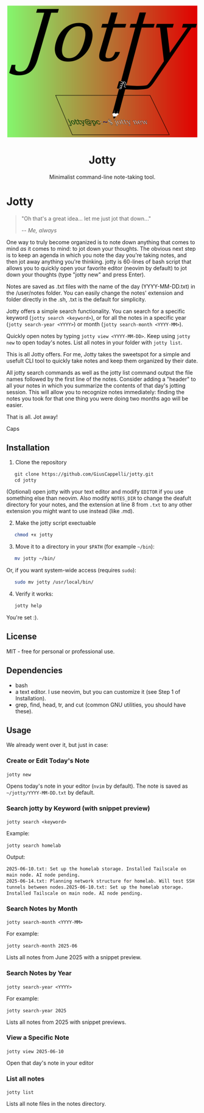 <p align="center">
  <img src="logo.png" alt="Jotty Logo" width="500"/>
</p>

<h1 align="center">Jotty</h1>

<p align="center">
  Minimalist command-line note-taking tool.
</p>

# Jotty

> "Oh that's a great idea... let me just jot that down..."
>
> -- <cite> Me, always </cite>

One way to truly become organized is to note down anything that comes to mind *as* it comes to mind: to jot down your thoughts. The obvious next step is to keep an agenda in which you note the day you're taking notes, and then jot away anything you're thinking. jotty is 60-lines of bash script that allows you to quickly open your favorite editor (neovim by default) to jot down your thoughts (type "jotty new" and press Enter).

Notes are saved as .txt files with the name of the day (YYYY-MM-DD.txt) in the /user/notes folder. You can easily change the notes' extension and folder directly in the .sh, .txt is the default for simplicity.

Jotty offers a simple search functionality. You can search for a specific keyword (`jotty search <keyword>`), or for all the notes in a specific year (`jotty search-year <YYYY>`) or month (`jotty search-month <YYYY-MM>`).

Quickly open notes by typing `jotty view <YYYY-MM-DD>`. Keep using `jotty new` to open today's notes. List all notes in your folder with `jotty list`.

This is all Jotty offers. For me, Jotty takes the sweetspot for a simple and usefult CLI tool to quickly take notes and keep them organized by their date. 

All jotty search commands as well as the jotty list command output the file names followed by the first line of the notes. Consider adding a "header" to all your notes in which you summarize the contents of that day's jotting session. This will allow you to recognize notes immediately: finding the notes you took for that one thing you were doing two months ago will be easier.

That is all. Jot away!

Caps


## Installation
1. Clone the repository
```
   git clone https://github.com/GiusCappelli/jotty.git
   cd jotty
```
(Optional) open jotty with your text editor and modify `EDITOR` if you use something else than neovim. Also modify `NOTES_DIR` to change the deafult directory for your notes, and the extension at line 8 from `.txt` to any other extension you might want to use instead (like .md).

2. Make the jotty script exectuable
```bash
   chmod +x jotty
```

3. Move it to a directory in your `$PATH` (for example `~/bin`):

```bash
   mv jotty ~/bin/
```
Or, if you want system-wide access (requires `sudo`):

```bash
   sudo mv jotty /usr/local/bin/
```

4. Verify it works:
```bash
   jotty help
```
You're set :).

## License
MIT - free for personal or professional use.

## Dependencies
- bash
- a text editor. I use neovim, but you can customize it (see Step 1 of Installation).
- grep, find, head, tr, and cut (common GNU utilities, you should have these).

## Usage

We already went over it, but just in case: 

### Create or Edit Today's Note

`jotty new`

Opens today's note in your editor (`nvim` by default). The note is saved as `~/jotty/YYYY-MM-DD.txt` by default.

### Search jotty by Keyword (with snippet preview)

`jotty search <keyword>`

Example:

`jotty search homelab`

Output:

```
2025-06-10.txt: Set up the homelab storage. Installed Tailscale on main node. AI node pending.
2025-06-14.txt: Planning network structure for homelab. Will test SSH tunnels between nodes.2025-06-10.txt: Set up the homelab storage. Installed Tailscale on main node. AI node pending.
```

### Search Notes by Month

`jotty search-month <YYYY-MM>`

For example:

`jotty search-month 2025-06`

Lists all notes from June 2025 with a snippet preview.


### Search Notes by Year

`jotty search-year <YYYY>`

For example:

`jotty search-year 2025`

Lists all notes from 2025 with snippet previews.

### View a Specific Note

`jotty view 2025-06-10`

Open that day's note in your editor

### List all notes

`jotty list`

Lists all note files in the notes directory. 
